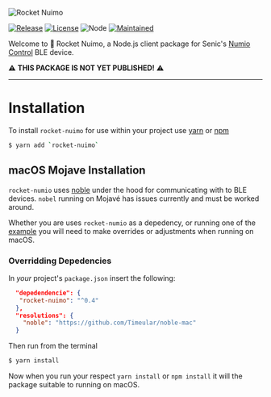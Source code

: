 ![Rocket Nuimo](https://github.com/pryomoax/rocket-nuimo-node/raw/master/assets/rocket-nuimo.png)

[![Release](https://img.shields.io/github/release-pre/pryomoax/rocket-nuimo-node.svg?style=for-the-badge)](https://github.com/pryomoax/rocket-nuimo-node/releases)
[![License](https://img.shields.io/github/license/pryomoax/rocket-nuimo-node.svg?style=for-the-badge)](./LICENSE)
![Node](https://img.shields.io/node/v/rocket-nuimo.svg?style=for-the-badge)
[![Maintained](https://img.shields.io/badge/Maintained%3F-yes-green.svg?style=for-the-badge)](https://github.com/pryomoax/rocket-nuimo-node/graphs/commit-activity)

Welcome to 🚀 Rocket Nuimo, a Node.js client package for Senic's [Numio Control](https://www.senic.com/nuimo-control) BLE device.

⚠️ **THIS PACKAGE IS NOT YET PUBLISHED!** ⚠️

----

# Installation
To install `rocket-nuimo` for use within your project use [yarn](https://yarnpkg.com) or [npm](https://npmjs.com)

```bash
$ yarn add `rocket-nuimo`
```

## macOS Mojave Installation
`rocket-numio` uses [noble](https://github.com/noble/noble) under the hood for communicating with to BLE devices. `nobel` running on Mojavé has issues currently and must be worked around.

Whether you are uses `rocket-numio` as a depedency, or running one of the [example](./examples) you will need to make overrides or adjustments when running on macOS.

### Overridding Depedencies

In *your* project's `package.json` insert the following:

```json
  "depedendencie": {
   "rocket-nuimo": "^0.4"
  },
  "resolutions": {
    "noble": "https://github.com/Timeular/noble-mac"
  }
```

Then run from the terminal

```bash
$ yarn install
```

Now when you run your respect `yarn install` or `npm install` it will the package suitable to running on macOS.